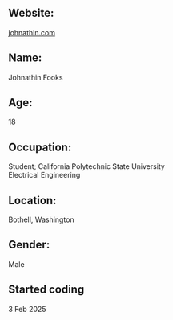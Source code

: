 ## Website:
[johnathin.com](https://johnathin.com/)

## Name:
  Johnathin Fooks
  
## Age:
  18
  
## Occupation:
  Student; California Polytechnic State University <br>
  Electrical Engineering
  
## Location:
  Bothell, Washington
  
## Gender:
  Male
  
## Started coding
  3 Feb 2025
